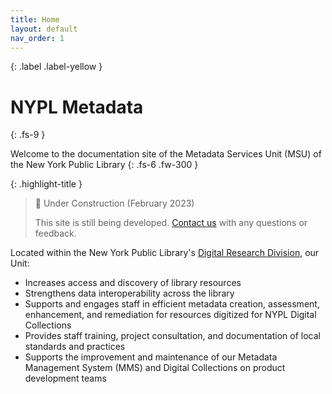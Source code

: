 ```yaml
---
title: Home
layout: default
nav_order: 1
---
```



{: .label .label-yellow }

# NYPL Metadata
{: .fs-9 }

Welcome to the documentation site of the Metadata Services Unit (MSU) of the New York Public Library
{: .fs-6 .fw-300 }

{: .highlight-title }
> 🚧 Under Construction (February 2023)
>
> This site is still being developed. [Contact us](/metadata-documentation/contact/) with any questions or feedback.

Located within the New York Public Library's [Digital Research Division](https://www.nypl.org/digital-research), our Unit:
- Increases access and discovery of library resources
- Strengthens data interoperability across the library
- Supports and engages staff in efficient metadata creation, assessment, enhancement, and remediation for resources digitized for NYPL Digital Collections
- Provides staff training, project consultation, and documentation of local standards and practices
- Supports the improvement and maintenance of our Metadata Management System (MMS) and Digital Collections on product development teams

<!-- ---

On this site, you will find…

#### Quick Links
TK -->
